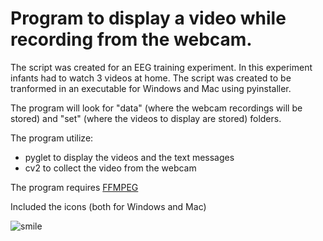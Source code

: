 # Program to display a video while recording from the webcam.
The script was created for an EEG training experiment.
In this experiment infants had to watch 3 videos at home. The script was created to be tranformed in an executable for Windows and Mac using pyinstaller.

The program will look for "data" (where the webcam recordings will be stored) and "set" (where the videos to display are stored) folders.

The program utilize:
- pyglet to display the videos and the text messages
- cv2 to collect the video from the webcam

The program requires [FFMPEG](https://www.ffmpeg.org/download.html)


Included the icons (both for Windows and Mac)

![smile](https://user-images.githubusercontent.com/38372956/66559387-9c631f00-eb55-11e9-8d79-547684e4226f.png)

